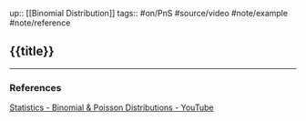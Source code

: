 up:: [[Binomial Distribution]]
tags:: #on/PnS #source/video #note/example #note/reference  

## {{title}}


---

### References

[Statistics - Binomial & Poisson Distributions - YouTube](https://www.youtube.com/watch?v=BR1nN8DW2Vg)